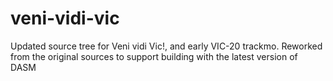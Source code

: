 # veni-vidi-vic
Updated source tree for Veni vidi Vic!, and early VIC-20 trackmo. Reworked from the original sources to support building with the latest version of DASM
